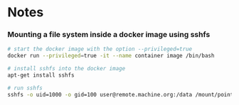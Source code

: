 # Notes

### Mounting a file system inside a docker image using sshfs

```bash
# start the docker image with the option --privileged=true
docker run --privileged=true -it --name container image /bin/bash

# install sshfs into the docker image
apt-get install sshfs

# run sshfs
sshfs -o uid=1000 -o gid=100 user@remote.machine.org:/data /mount/point
```
